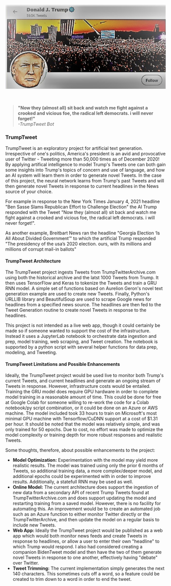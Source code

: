 <div align="left">
<img src="./assets/trump-tweet-sketch.jpg">
</div>
<br>
<br>

> **"Now they (almost all) sit back and watch me fight against a crooked and vicious foe, the radical left democrats. i will never forget!"**<br>
> *-TrumpTweet Bot*

### TrumpTweet
TrumpTweet is an exploratory project for artificial text generation. Irrespective of one's politics, America's president is an avid and provocative user of Twitter - Tweeting more than 50,000 times as of December 2020! By applying artifical intelligence to model Trump's Tweets one can both gain some insights into Trump's topics of concern and use of language, and how an AI system will learn them in order to generate novel Tweets. In the case of this project, the neural network learns from Trump's past Tweets and will then generate novel Tweets in response to current headlines in the News source of your choice.

For example in response to the New York Times January 4, 2021 headline "Ben Sasse Slams Republican Effort to Challenge Election" the AI Trump responded with the Tweet "Now they (almost all) sit back and watch me fight against a crooked and vicious foe, the radical left democrats. i will never forget!".

As another example, Breitbart News ran the headline "Georgia Election ‘Is All About Divided Government’" to which the artificial Trump responded "The presidency of the usa’s 2020 election. ours, with its millions and millions of corrupt mail-in ballots"

#### TrumpTweet Architecture
The TrumpTweet project ingests Tweets from TrumpTwitterArchive.com using both the historical archive and the latst 1000 Tweets from Trump. It then uses TensorFlow and Keras to tokenize the Tweets and train a GRU RNN model. A simple set of functions based on Aurelion Geron's novel text generation example are used to create new Tweets. Finally, Python's URLLIB library and BeautifulSoup are used to scrape Google news for headlines from a specified news source. The headlines are then fed to the Tweet Generation routine to create novel Tweets in response to the headlines.

This project is not intended as a live web app, though it could certainly be made so if someone wanted to support the cost of the infrastructure. Instead it uses a JupyterLab notebook to orchestrate data ingestion and prep, model training, web scraping, and Tweet creation. The notebook is supported by a python script with several helper functions for data prep, modeling, and Tweeting. 

#### TrumpTweet Limitations and Possible Enhancements
Ideally, the TrumpTweet project would be used live to monitor both Trump's current Tweets, and current headlines and generate an ongoing stream of Tweets in response. However, infrastructure costs would be entailed. Training the GRU model does require GPU hardware in order to complete model training in a reasonable amount of time. This could be done for free at Google Colab for someone willing to re-work the code for a Colab notebook/py script combination, or it could be done on an Azure or AWS machine. The model included took 33 hours to train on Microsoft's most minimal GPU machine with Tensorflow/CuDNN support at a cost of $1.31 per hour. It should be noted that the model was relatively simple, and was only trained for 50 epochs. Due to cost, no effort was made to optimize the model complexity or training depth for more robust responses and realistic Tweets.

Some thoughts, therefore, about possible enhancements to the project:

- **Model Optimization:** Experimentation with the model may yield more realistic results. The model was trained using only the prior 6 months of Tweets, so  additional training data, a more complex/deeper model, and additional epochs could be experimented with in order to improve results. Additionally, a statefull RNN may be used as well.
- **Online Model:** The current architecture does support the ingestion of new data from a secondary API of recent Trump Tweets found at TrumpTwitterArchive.com and does support updating the model and restarting training from a saved model. However, there is no facility for automating this. An improvement would be to create an automated job such as an Azure function to either monitor Twitter directly or the TrumpTwitterArchive, and then update the model on a regular basis to include new Tweets.
- **Web App:** Ideally the TrumpTweet project would be published as a web app which would both monitor news feeds and create Tweets in response to headlines, or allow a user to enter their own "headline" to which Trump would respond. I also had considered creating a companion BidenTweet model and then have the two of them generate novel Tweets in response to one another, effectively having "debate" over Twitter.
- **Tweet Trimming:** The current implementation simply generates the next 140 characters. This sometimes cuts off a word, so a feature could be created to trim down to a word in order to end the tweet.
 
